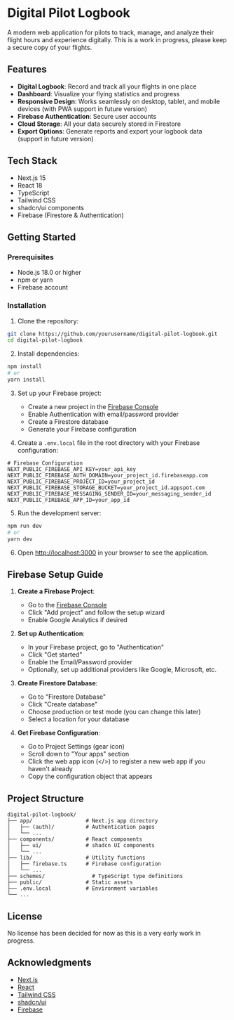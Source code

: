 # Digital Pilot Logbook

A modern web application for pilots to track, manage, and analyze their flight hours and experience digitally. This is a work in progress, please keep a secure copy of your flights.

## Features

- **Digital Logbook**: Record and track all your flights in one place
- **Dashboard**: Visualize your flying statistics and progress
- **Responsive Design**: Works seamlessly on desktop, tablet, and mobile devices (with PWA support in future version)
- **Firebase Authentication**: Secure user accounts
- **Cloud Storage**: All your data securely stored in Firestore
- **Export Options**: Generate reports and export your logbook data (support in future version)

## Tech Stack

- Next.js 15
- React 18
- TypeScript
- Tailwind CSS
- shadcn/ui components
- Firebase (Firestore & Authentication)

## Getting Started

### Prerequisites

- Node.js 18.0 or higher
- npm or yarn
- Firebase account

### Installation

1. Clone the repository:

```bash
git clone https://github.com/yourusername/digital-pilot-logbook.git
cd digital-pilot-logbook
```

2. Install dependencies:

```bash
npm install
# or
yarn install
```

3. Set up your Firebase project:
   - Create a new project in the [Firebase Console](https://console.firebase.google.com/)
   - Enable Authentication with email/password provider
   - Create a Firestore database
   - Generate your Firebase configuration

4. Create a `.env.local` file in the root directory with your Firebase configuration:

```
# Firebase Configuration
NEXT_PUBLIC_FIREBASE_API_KEY=your_api_key
NEXT_PUBLIC_FIREBASE_AUTH_DOMAIN=your_project_id.firebaseapp.com
NEXT_PUBLIC_FIREBASE_PROJECT_ID=your_project_id
NEXT_PUBLIC_FIREBASE_STORAGE_BUCKET=your_project_id.appspot.com
NEXT_PUBLIC_FIREBASE_MESSAGING_SENDER_ID=your_messaging_sender_id
NEXT_PUBLIC_FIREBASE_APP_ID=your_app_id
```

5. Run the development server:

```bash
npm run dev
# or
yarn dev
```

6. Open [http://localhost:3000](http://localhost:3000) in your browser to see the application.

## Firebase Setup Guide

1. **Create a Firebase Project**:
   - Go to the [Firebase Console](https://console.firebase.google.com/)
   - Click "Add project" and follow the setup wizard
   - Enable Google Analytics if desired

2. **Set up Authentication**:
   - In your Firebase project, go to "Authentication"
   - Click "Get started"
   - Enable the Email/Password provider
   - Optionally, set up additional providers like Google, Microsoft, etc.

3. **Create Firestore Database**:
   - Go to "Firestore Database"
   - Click "Create database"
   - Choose production or test mode (you can change this later)
   - Select a location for your database

4. **Get Firebase Configuration**:
   - Go to Project Settings (gear icon)
   - Scroll down to "Your apps" section
   - Click the web app icon (</>) to register a new web app if you haven't already
   - Copy the configuration object that appears

## Project Structure

```
digital-pilot-logbook/
├── app/                 # Next.js app directory
│   ├── (auth)/          # Authentication pages
│   └── ...
├── components/          # React components
│   ├── ui/              # shadcn UI components
│   └── ...
├── lib/                 # Utility functions
│   ├── firebase.ts      # Firebase configuration
│   └── ...
├── schemes/               # TypeScript type definitions
├── public/              # Static assets
├── .env.local           # Environment variables
└── ...
```

## License

No license has been decided for now as this is a very early work in progress.

## Acknowledgments

- [Next.js](https://nextjs.org/)
- [React](https://reactjs.org/)
- [Tailwind CSS](https://tailwindcss.com/)
- [shadcn/ui](https://ui.shadcn.com/)
- [Firebase](https://firebase.google.com/)
